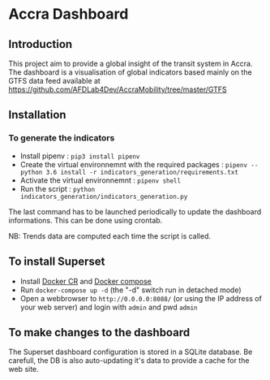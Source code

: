 # Accra Dashboard

## Introduction

This project aim to provide a global insight of the transit system in Accra.
The dashboard is a visualisation of global indicators based mainly on the GTFS
data feed available at https://github.com/AFDLab4Dev/AccraMobility/tree/master/GTFS

## Installation
### To generate the indicators

* Install pipenv : `pip3 install pipenv`
* Create the virtual environnemnt with the required packages : `pipenv --python 3.6 install -r indicators_generation/requirements.txt`
* Activate the virtual environnemnt : `pipenv shell`
* Run the script : `python indicators_generation/indicators_generation.py`

The last command has to be launched periodically to update the dashboard informations. This can be done using crontab.

NB: Trends data are computed each time the script is called.


## To install Superset

* Install [Docker CR](https://docs.docker.com/engine/installation/linux/docker-ce/ubuntu/) and [Docker compose](https://docs.docker.com/compose/install/)
* Run `docker-compose up -d` (the "-d" switch run in detached mode)
* Open a webbrowser to `http://0.0.0.0:8088/` (or using the IP address of your web server) and login with `admin` and pwd `admin`

## To make changes to the dashboard
The Superset dashboard configuration is stored in a SQLite database. Be carefull,
the DB is also auto-updating it's data to provide a cache for the web site.
